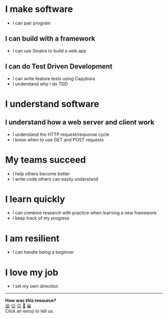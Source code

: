 # I make software

- I can pair program

## I can build with a framework
  - I can use Sinatra to build a web app

## I can do Test Driven Development
  - I can write feature tests using Capybara
  - I understand why I do TDD

# I understand software

## I understand how a web server and client work
  - I understand the HTTP request/response cycle
  - I know when to use GET and POST requests

# My teams succeed
  - I help others become better
  - I write code others can easily understand

# I learn quickly
  - I can combine research with practice when learning a new framework
  - I keep track of my progress

# I am resilient
  - I can handle being a beginner

# I love my job
  - I set my own direction

<!-- BEGIN GENERATED SECTION DO NOT EDIT -->

---

**How was this resource?**  
[😫](https://airtable.com/shrUJ3t7KLMqVRFKR?prefill_Repository=makersacademy/course&prefill_File=apprenticeships_intro_to_the_web/reflection_objectives.md&prefill_Sentiment=😫) [😕](https://airtable.com/shrUJ3t7KLMqVRFKR?prefill_Repository=makersacademy/course&prefill_File=apprenticeships_intro_to_the_web/reflection_objectives.md&prefill_Sentiment=😕) [😐](https://airtable.com/shrUJ3t7KLMqVRFKR?prefill_Repository=makersacademy/course&prefill_File=apprenticeships_intro_to_the_web/reflection_objectives.md&prefill_Sentiment=😐) [🙂](https://airtable.com/shrUJ3t7KLMqVRFKR?prefill_Repository=makersacademy/course&prefill_File=apprenticeships_intro_to_the_web/reflection_objectives.md&prefill_Sentiment=🙂) [😀](https://airtable.com/shrUJ3t7KLMqVRFKR?prefill_Repository=makersacademy/course&prefill_File=apprenticeships_intro_to_the_web/reflection_objectives.md&prefill_Sentiment=😀)  
Click an emoji to tell us.

<!-- END GENERATED SECTION DO NOT EDIT -->
